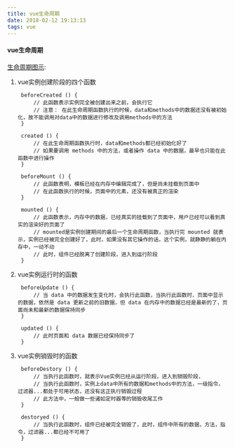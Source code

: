 ```yaml
---
title: vue生命周期
date: 2018-02-12 19:13:13
tags: vue
---
```

#### vue生命周期
[生命周期图示](https://cn.vuejs.org/v2/guide/instance.html#%E7%94%9F%E5%91%BD%E5%91%A8%E6%9C%9F%E5%9B%BE%E7%A4%BA):

<!--more-->

1. vue实例创建阶段的四个函数

		beforeCreated () {
			// 此函数表示实例完全被创建出来之前，会执行它
			// 注意： 在此生命周期函数执行的时候，data和methods中的数据还没有被初始化，故不能调用对data中的数据进行修改及调用methods中的方法
		}
	
		created () {
			// 在此生命周期函数执行时，data和methods都已经初始化好了
			// 如果要调用 methods 中的方法，或者操作 data 中的数据，最早也只能在此函数中进行操作
		}
	
		beforeMount () {
			// 此函数表明，模板已经在内存中编辑完成了，但是尚未挂载到页面中
			// 在此函数执行的时候，页面中的元素，还没有被真正的渲染
		}
	
		mounted () {
			// 此函数表示，内存中的数据，已经真实的挂载到了页面中，用户已经可以看到真实的渲染好的页面了
			// mounted是实例创建期间的最后一个生命周期函数，当执行完 mounted 就表示，实例已经被完全创建好了，此时，如果没有其它操作的话，这个实例，就静静的躺在内存中，一动不动
			// 此时，组件已经脱离了创建阶段，进入到运行阶段
		}

2. vue实例运行时的函数

		beforeUpdate () {
			// 当 data 中的数据发生变化时，会执行此函数，当执行此函数时，页面中显示的数据，依然是 data 更新之前的旧数据，但 data 在内存中的数据已经是最新的了，页面尚未和最新的数据保持同步
		}

		updated () {
			// 此时页面和 data 数据已经保持同步了
		}

3. vue实例销毁时的函数

		beforeDestory () {
			// 当执行此函数时，就表示Vue实例已经从运行阶段，进入到销毁阶段，
			// 当执行此函数时，实例上data中所有的数据和methods中的方法，一级指令，过滤器...都处于可用状态，还没有这正执行销毁过程
			// 此方法中，一般做一些诸如定时器等的销毁收尾工作
		}

		destoryed () {
			// 当执行此函数时，组件已经被完全销毁了，此时，组件中所有的数据，方法，指令，过滤器...都已经不可用了
		}